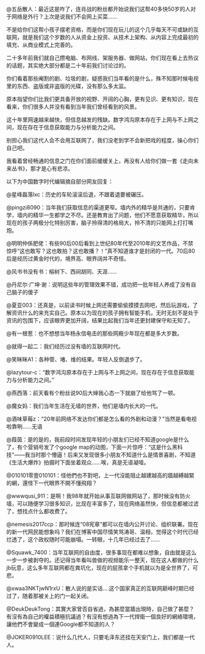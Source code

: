 @五岳散人：最近这是咋了，连肖战的粉丝都开始说我们这帮40多快50岁的人对于网络是外行？上次是说我们不会网上买菜……

不是给你们这帮小孩子摆老资格，而是你们现在玩儿的这个几乎每天不可或缺的互联网，就是我们这个岁数的人从资金上投资、从技术上架构、从内容上完成最初的填充、从商业模式上完善的。

二十多年前我们就自己攒电脑、布网线、架服务器、做网站，你们现在看上去热议的话题，其实绝大部分都是二十年前我们讨论过的。

你们看着那些阉割的剧、垃圾的剧，疑惑我们当年看的是什么，殊不知那时候电视里的东西、盗版或非盗版的光碟，没有那么多太监。

原本指望你们比我们更具备开放的视野、开阔的心胸，更有见识、更有知识，现在看来，你们很多人并没有看到当年我们曾经看到的风景。

这十年里网速越来越快，但信息越发的残缺。数字鸿沟原本存在于上网与不上网之间，现在存在于信息获取能力与分析能力之间。

别担心我们这代人会不会用互联网了，我们没老到学不会新把戏的程度，操心你们自己吧。

我看着曾经畅通的信息之门在你们面前缓缓关上，再没有人给你们做一套《走向未来丛书》，那才是心有悲凉。

以下为中国数字时代编辑摘自部分网友回复：

@星峰磊落lxc：历史的车轮滚滚后退，不跟着退要被碾压。

@pingzi8090：当年我们获取信息的渠道更窄。墙内外的精华是共通的，只要肯学，墙内的精华一生都学之不尽。还是教育出了问题，他们不愿意获取精华，所以现在的孩子两极分化特别厉害，脑子拎得清的格局大，拎不清的只能网上打打嘴炮。

@明明仲係肥佬：有些90后00后看到上世纪80年代至2010年的文艺作品，不禁惊呼“这也敢写？这也敢拍？这也敢播？！”真不知道谁才是封闭的一代。70后80后是经历过黄金时代的，境界高、眼界阔并不奇怪。

@风书书没有书：榕树下、西祠胡同、天涯……

@丹尼尔·广坤·谢：说明这些年的管理效果不错，成功把一批年轻人养成了没有自己脑子的傻子

@夏亚003：还真是，以前读书时候上网还需要偷偷摸摸去网吧，然后玩游戏，了解资讯什么的来充实自己。原本以为现在的孩子拥有智能手机，无时无刻不是处于资讯的包围下，应该眼界更加开阔，结果比起我们当年还更封建保守和无知了。

@有一根葱：也不想想当年杨永信电击的那些网瘾少年现在都是多大岁数。

@就得一起二：我们经历过没有墙的互联网时代。

@笑眯眯A1：各种管、堵、维的结果。年轻人反倒退步了。

@lazytour-c：“数字鸿沟原本存在于上网与不上网之间，现在存在于信息获取能力与分析能力之间。”

@燕西落：前天看有个粉丝说90后大婶我心态一下就崩了给他骂了一顿。

@魔女妈：我们当年生活在无墙的世界，他们是墙内长大的一代。

@酒味草莓z：“20年前网络不发达你们都是怎么看的外剧和动漫？”当然是看电视啦靠咧……无语

@葭茵：是的是的，我前段时间发现年轻的小朋友们已经不知道google是什么了，有个营销号发了个google map的动图，下面一片惊呼：“这是什么黑科技”——我当时那个懵逼！后来又发现很多小朋友不知道什么是情景喜剧，不知道《生活大爆炸》拍摄时下面坐着观众……唉，真是无语凝噎。

@010101零壹010101：怪他們也不對吧，上一代沒能阻止越建越高的牆越縛越緊的網，還怪下一代眼界不開不懂飛翔？

@wwwqusi_911：是啊！我98年就开始从事互联网做网站了，那时候没有防火墙，可以随便学习很多知识，比现在丰富多了，现在网络虽然快，但信息都被过滤了，想找点什么都收费了。

@nemesis2017ccp：那时候连“08宪章”都可以在墙内公开讨论、组织联署。现在的新一代网民能想象吗？我们在博客中国尽情笑骂涛哥、温相，觉得这个时代已经烂透了，这个政权随时可能崩塌。一转眼，十几年已经过去了……

@Squawk_7400：当年互联网的自由度，很多事现在都难以想象，自由就是这么一步一步被剥夺的。还记得当年看叫兽做的视频能乐一整天，现在这人都做的什么jb玩意，这么多年互联网都在粪坑化，现在的屁孩拿个手机就以为是全世界了，可悲。

@xwaa3NKTjwN1rxU：散人说的是实话&#8230;.这个国家真正的互联网巅峰时期已经过了，随着那被关上的门一起关闭。

@DeukDeukTong：其實大家曾否自省過，為甚麼當牆出現時，自己做了甚麼？有沒有為自己的權益積極抗議過？有沒有想過為下一代捍衛一個良好的網絡環境，讓他們不會變成一個連Google都不知道的人？

@JOKER0910LEE：说什么几代人，只要毛泽东还挂在天安门上，我们都是一代人。


